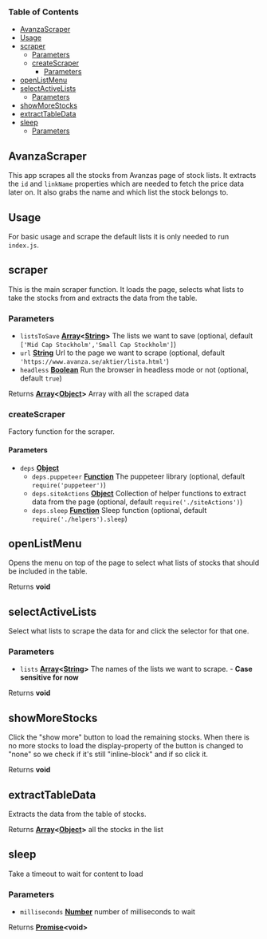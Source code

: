 <!-- Generated by documentation.js. Update this documentation by updating the source code. -->

### Table of Contents

-   [AvanzaScraper][1]
-   [Usage][2]
-   [scraper][3]
    -   [Parameters][4]
    -   [createScraper][5]
        -   [Parameters][6]
-   [openListMenu][7]
-   [selectActiveLists][8]
    -   [Parameters][9]
-   [showMoreStocks][10]
-   [extractTableData][11]
-   [sleep][12]
    -   [Parameters][13]

## AvanzaScraper

This app scrapes all the stocks from Avanzas page of stock lists. It extracts the `id` and `linkName` properties which are needed to fetch the price data later on. It also grabs the name and which list the stock belongs to.

## Usage

For basic usage and scrape the default lists it is only needed to run `index.js`.

## scraper

This is the main scraper function.
It loads the page, selects what lists to take the stocks from and extracts the data from the table.

### Parameters

-   `listsToSave` **[Array][14]&lt;[String][15]>** The lists we want to save (optional, default `['Mid Cap Stockholm','Small Cap Stockholm']`)
-   `url` **[String][15]** Url to the page we want to scrape (optional, default `'https://www.avanza.se/aktier/lista.html'`)
-   `headless` **[Boolean][16]** Run the browser in headless mode or not (optional, default `true`)

Returns **[Array][14]&lt;[Object][17]>** Array with all the scraped data

### createScraper

Factory function for the scraper.

#### Parameters

-   `deps` **[Object][17]** 
    -   `deps.puppeteer` **[Function][18]** The puppeteer library (optional, default `require('puppeteer')`)
    -   `deps.siteActions` **[Object][17]** Collection of helper functions to extract data from the page (optional, default `require('./siteActions')`)
    -   `deps.sleep` **[Function][18]** Sleep function (optional, default `require('./helpers').sleep`)

## openListMenu

Opens the menu on top of the page to select what
lists of stocks that should be included in the table.

Returns **void** 

## selectActiveLists

Select what lists to scrape the data for and click the selector for that one.

### Parameters

-   `lists` **[Array][14]&lt;[String][15]>** The names of the lists we want to scrape. - **Case sensitive for now**

Returns **void** 

## showMoreStocks

Click the "show more" button to load the remaining stocks.
When there is no more stocks to load the display-property of the button is
changed to "none" so we check if it's still "inline-block" and if so click it.

Returns **void** 

## extractTableData

Extracts the data from the table of stocks.

Returns **[Array][14]&lt;[Object][17]>** all the stocks in the list

## sleep

Take a timeout to wait for content to load

### Parameters

-   `milliseconds` **[Number][19]** number of milliseconds to wait

Returns **[Promise][20]&lt;void>** 

[1]: #avanzascraper

[2]: #usage

[3]: #scraper

[4]: #parameters

[5]: #createscraper

[6]: #parameters-1

[7]: #openlistmenu

[8]: #selectactivelists

[9]: #parameters-2

[10]: #showmorestocks

[11]: #extracttabledata

[12]: #sleep

[13]: #parameters-3

[14]: https://developer.mozilla.org/docs/Web/JavaScript/Reference/Global_Objects/Array

[15]: https://developer.mozilla.org/docs/Web/JavaScript/Reference/Global_Objects/String

[16]: https://developer.mozilla.org/docs/Web/JavaScript/Reference/Global_Objects/Boolean

[17]: https://developer.mozilla.org/docs/Web/JavaScript/Reference/Global_Objects/Object

[18]: https://developer.mozilla.org/docs/Web/JavaScript/Reference/Statements/function

[19]: https://developer.mozilla.org/docs/Web/JavaScript/Reference/Global_Objects/Number

[20]: https://developer.mozilla.org/docs/Web/JavaScript/Reference/Global_Objects/Promise
